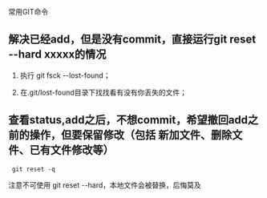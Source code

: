 常用GIT命令

## 解决已经add，但是没有commit，直接运行git reset --hard xxxxx的情况
1. 执行 git fsck --lost-found；

2. 在.git/lost-found目录下找找看有没有你丢失的文件；

## 查看status,add之后，不想commit，希望撤回add之前的操作，但要保留修改（包括 新加文件、删除文件、已有文件修改等）
``` git reset -q```

注意不可使用 git reset --hard，本地文件会被替换，后悔莫及


